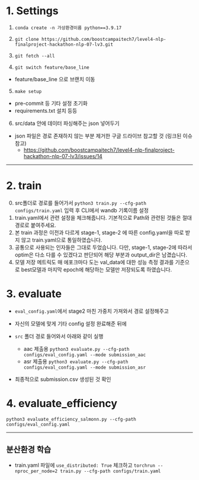 # 1. Settings

1. `conda create -n 가상환경이름 python==3.9.17`

2. `git clone https://github.com/boostcampaitech7/level4-nlp-finalproject-hackathon-nlp-07-lv3.git`

3. `git fetch --all`

4. `git switch feature/base_line`
- feature/base_line 으로 브랜치 이동

5. `make setup`
- pre-commit 등 기타 설정 초기화
- requirements.txt 설치
등등

6. src/data 안에 데이터 파싱해주는 json 넣어두기
- json 파일은 경로 존재하지 않는 부분 제거한 구글 드라이브 참고할 것 (링크된 이슈 참고)
  - https://github.com/boostcampaitech7/level4-nlp-finalproject-hackathon-nlp-07-lv3/issues/14

---

# 2. train
0. src폴더로 경로를 들어가서 `python3 train.py --cfg-path configs/train.yaml` 입력 후 CLI에서 wandb 기록이름 설정
1. train.yaml에서 관련 설정을 체크해줍니다. 기본적으로 Path와 관련된 것들은 절대경로로 붙여주세요.
2. 본 train 과정은 이전과 다르게 stage-1, stage-2 에 따른 config.yaml을 따로 받지 않고 train.yaml으로 통일하였습니다.
3. 공통으로 사용되는 인자들은 그대로 두었습니다. 다만, stage-1, stage-2에 따라서 optim은 다소 다를 수 있겠다고 판단되어 해당 부분과 output_dir은 남겼습니다.
4. 모델 저장 메트릭도 매 에포크마다 도는 val_data에 대한 성능 측정 결과를 기준으로 best모델과 마지막 epoch에 해당하는 모델만 저장되도록 하였습니다.


# 3. evaluate
- `eval_config.yaml`에서 stage2 마친 가중치 가져와서 경로 설정해주고
- 자신의 모델에 맞게 기타 config 설정 완료해준 뒤에
- `src` 폴더 경로 들어와서 아래와 같이 실행
  - aac 제출용 `python3 evaluate.py --cfg-path configs/eval_config.yaml --mode submission_aac`
  - asr 제출용 `python3 evaluate.py --cfg-path configs/eval_config.yaml --mode submission_asr`

- 최종적으로 submission.csv 생성된 것 확인

# 4. evaluate_efficiency
`python3 evaluate_efficiency_salmonn.py --cfg-path configs/eval_config.yaml`

---

## 분산환경 학습
- train.yaml 파일에 `use_distributed: True` 체크하고
`torchrun --nproc_per_node=2 train.py --cfg-path configs/train.yaml `
